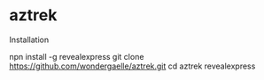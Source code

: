 # aztrek


Installation

npn install -g revealexpress
git clone https://github.com/wondergaelle/aztrek.git
cd aztrek 
revealexpress
